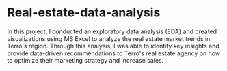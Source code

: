 # Real-estate-data-analysis
In this project, I conducted an exploratory data analysis (EDA) and created visualizations using MS Excel to analyze the real estate market trends in Terro's region. Through this analysis, I was able to identify key insights and provide data-driven recommendations to Terro's real estate agency on how to optimize their marketing strategy and increase sales.

